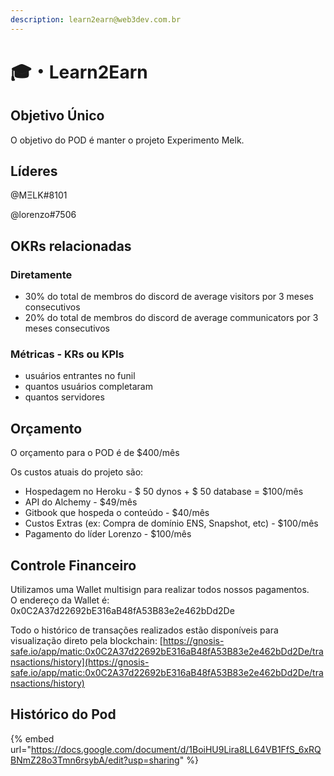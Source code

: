 ```yaml
---
description: learn2earn@web3dev.com.br
---
```


# 🎓・Learn2Earn

## **Objetivo Único**

O objetivo do POD é manter o projeto Experimento Melk.

## Líderes

@MΞLK#8101

@lorenzo#7506

## **OKRs relacionadas**

### **Diretamente**

* 30% do total de membros do discord de average visitors por 3 meses consecutivos
* 20% do total de membros do discord de average communicators por 3 meses consecutivos

### Métricas - **KRs ou KPIs**

* usuários entrantes no funil
* quantos usuários completaram
* quantos servidores

## Orçamento

O orçamento para o POD é de $400/mês

Os custos atuais do projeto são:

* Hospedagem no Heroku - $ 50 dynos + $ 50 database = $100/mês
* API do Alchemy - $49/mês
* Gitbook que hospeda o conteúdo - $40/mês
* Custos Extras (ex: Compra de domínio ENS, Snapshot, etc) - $100/mês
* Pagamento do líder Lorenzo - $100/mês

## Controle Financeiro

Utilizamos uma Wallet multisign para realizar todos nossos pagamentos.\
O endereço da Wallet é: 0x0C2A37d22692bE316aB48fA53B83e2e462bDd2De

Todo o histórico de transações realizados estão disponíveis para visualização direto pela blockchain: [https://gnosis-safe.io/app/matic:0x0C2A37d22692bE316aB48fA53B83e2e462bDd2De/transactions/history](https://gnosis-safe.io/app/matic:0x0C2A37d22692bE316aB48fA53B83e2e462bDd2De/transactions/history)

## Histórico do Pod

{% embed url="https://docs.google.com/document/d/1BoiHU9Lira8LL64VB1FfS_6xRQBNmZ28o3Tmn6rsybA/edit?usp=sharing" %}

